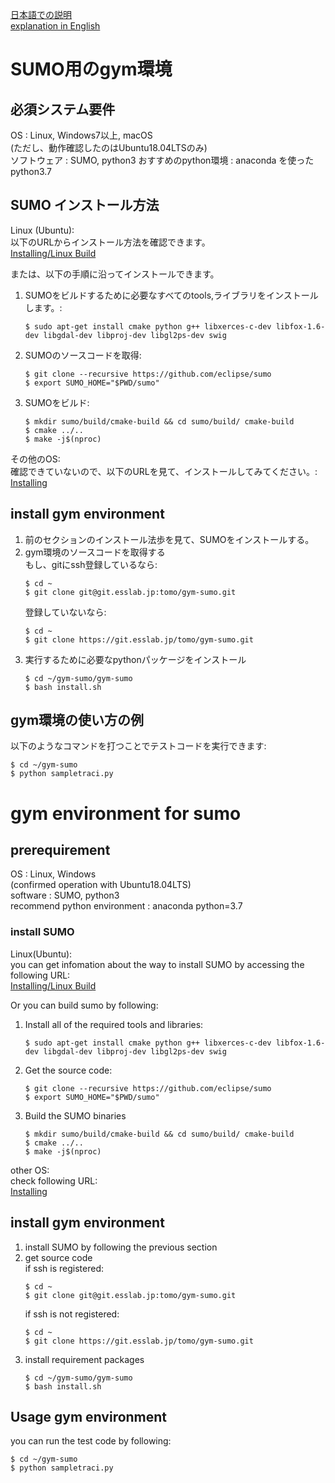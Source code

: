 [日本語での説明](#SUMO用のgym環境)  
[explanation in English](#gym-environment-for-sumo)
# SUMO用のgym環境

## 必須システム要件
OS : Linux, Windows7以上, macOS  
(ただし、動作確認したのはUbuntu18.04LTSのみ)  
ソフトウェア : SUMO, python3
おすすめのpython環境 : anaconda を使ったpython3.7

## SUMO インストール方法
Linux (Ubuntu):  
以下のURLからインストール方法を確認できます。  
[Installing/Linux Build](https://sumo.dlr.de/docs/Installing/Linux_Build.html)

または、以下の手順に沿ってインストールできます。
1. SUMOをビルドするために必要なすべてのtools,ライブラリをインストールします。: 
    ```
    $ sudo apt-get install cmake python g++ libxerces-c-dev libfox-1.6-dev libgdal-dev libproj-dev libgl2ps-dev swig
    ```
1. SUMOのソースコードを取得:
    ```
    $ git clone --recursive https://github.com/eclipse/sumo
    $ export SUMO_HOME="$PWD/sumo"
    ```
1. SUMOをビルド:

    ```
    $ mkdir sumo/build/cmake-build && cd sumo/build/ cmake-build
    $ cmake ../..
    $ make -j$(nproc)
    ```

その他のOS:  
確認できていないので、以下のURLを見て、インストールしてみてください。:  
[Installing](https://sumo.dlr.de/docs/Installing.html)

## install gym environment
1. 前のセクションのインストール法歩を見て、SUMOをインストールする。
1. gym環境のソースコードを取得する  
    もし、gitにssh登録しているなら:
    ```
    $ cd ~
    $ git clone git@git.esslab.jp:tomo/gym-sumo.git
    ```
    登録していないなら:
    ```
    $ cd ~
    $ git clone https://git.esslab.jp/tomo/gym-sumo.git
    ```
1. 実行するために必要なpythonパッケージをインストール
    ```
    $ cd ~/gym-sumo/gym-sumo
    $ bash install.sh
    ```

## gym環境の使い方の例
以下のようなコマンドを打つことでテストコードを実行できます:
```
$ cd ~/gym-sumo
$ python sampletraci.py
```

# gym environment for sumo

## prerequirement
OS : Linux, Windows  
(confirmed operation with Ubuntu18.04LTS)  
software : SUMO, python3  
recommend python environment : anaconda python=3.7  

### install SUMO
Linux(Ubuntu):  
you can get infomation about the way to install SUMO by accessing the following URL:  
[Installing/Linux Build](https://sumo.dlr.de/docs/Installing/Linux_Build.html)

Or you can build sumo by following:
1. Install all of the required tools and libraries: 
    ```
    $ sudo apt-get install cmake python g++ libxerces-c-dev libfox-1.6-dev libgdal-dev libproj-dev libgl2ps-dev swig
    ```
1. Get the source code:
    ```
    $ git clone --recursive https://github.com/eclipse/sumo
    $ export SUMO_HOME="$PWD/sumo"
    ```
1. Build the SUMO binaries

    ```
    $ mkdir sumo/build/cmake-build && cd sumo/build/ cmake-build
    $ cmake ../..
    $ make -j$(nproc)
    ```

other OS:  
check following URL:  
[Installing](https://sumo.dlr.de/docs/Installing.html)

## install gym environment
1. install SUMO by following the previous section
1. get source code  
    if ssh is registered:
    ```
    $ cd ~
    $ git clone git@git.esslab.jp:tomo/gym-sumo.git
    ```
    if ssh is not registered:
    ```
    $ cd ~
    $ git clone https://git.esslab.jp/tomo/gym-sumo.git
    ```
1. install requirement packages
    ```
    $ cd ~/gym-sumo/gym-sumo
    $ bash install.sh
    ```

## Usage gym environment
you can run the test code by following:
```
$ cd ~/gym-sumo
$ python sampletraci.py
```
